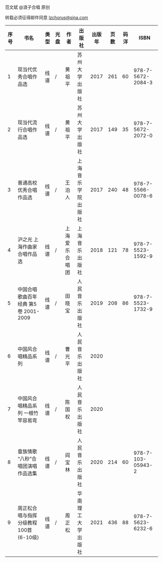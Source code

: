 范文斌 @浪子合唱 原创

转载必须征得邮件同意 lzchorus@sina.com


序号 | 书名 | 类型 | 光盘 | 作者 | 出版社 | 出版年 | 页数 | 码洋 | ISBN
-|-|-|-|-|-|-|-|-|-
1 | 现当代优秀合唱作品选 | 线谱 | / | 黄祖平 | 苏州大学出版社 | 2017 | 261 | 60 | 978-7-5672-2084-3
2 | 现当代流行合唱作品选 | 线谱 | / | 黄祖平 | 苏州大学出版社 | 2017 | 149 | 35 | 978-7-5672-2072-0
3 | 普通高校优秀合唱作品选 | 线谱 | / | 王泊人 | 上海音乐学院出版社 | 2017 | 240 | 48 | 978-7-5566-0078-6
4 | 沪之光 上海作曲家合唱作品选 | 线谱 | / | 上海爱乐合唱团 | 上海音乐出版社 | 2018 | 121 | 78 | 978-7-5523-1592-9
5 | 中国合唱歌曲百年经典 第5卷 2001-2009 | 线谱 | / | 田晓宝 | 人民音乐出版社 | 2019 | 208 | 86 | 978-7-5523-1732-9
6 | 中国风合唱精品系列 | 线谱 | / | 曹光平 | 人民音乐出版社 | 2020 |  |  | 
7 | 中国风合唱精品系列 一根竹竿容易弯 | 线谱 | / | 陈国权 | 人民音乐出版社 | 2020 |  |  | 
8 | 畲族情歌 “八秒”合唱团演唱作品选集 | 线谱 | / | 阎宝林 | 人民音乐出版社 | 2020 | 214 | 60 | 978-7-103-05943-2
9 | 周正松合唱与指挥分级教程100首(6-10级) | 线谱 | / | 周正松 | 华南理工大学出版社 | 2021 | 436 | 88 | 978-7-5623-6232-6
